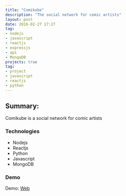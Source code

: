 ```yaml
---
title: "Comikube"
description: "The social network for comic artists"
layout: post
date: 2016-02-27 17:27
tag:
- nodejs
- javascript
- reactjs
- expressjs
- api
- MongoDB
projects: true
tag:
- project
- javascript
- reactjs
- python
---
```


## Summary:

Comikube is a social network for comic artists


### Technologies
- Nodejs
- Reactjs
- Python
- Javascript
- MongoDB

### Demo
Demo: [Web](#)
